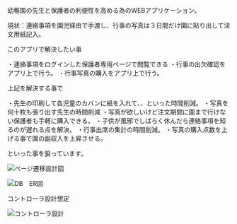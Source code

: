 幼稚園の先生と保護者の利便性を高める為のWEBアプリケーション。

現状：連絡事項を園児経由で手渡し、行事の写真は３日間だけ園に貼り出して注文用紙記入。

このアプリで解決したい事

・連絡事項をログインした保護者専用ページで閲覧できる
・行事の出欠確認をアプリ上で行う。
・行事写真の購入をアプリ上で行う。

上記を解決する事で

・先生の印刷して各児童のカバンに紙を入れて、、といった時間削減。
・写真を何十枚も張り出す先生の時間削減
・写真が欲しいけど注文期間に園まで行けない保護者も手軽に購入できる。
・子供が風邪でしばらく休んだら連絡事項を知るのが遅れる点を解決。
・行事出席の集計の時間削減。
・写真の購入点数を上げる事で園の副収入を上昇させる。

といった事を狙っています。

![ページ遷移設計図](https://user-images.githubusercontent.com/57930610/77220924-4379c700-6b88-11ea-805a-6c1f99f6ca38.jpg)

![DB　ER図](https://user-images.githubusercontent.com/57930610/77220991-ef231700-6b88-11ea-9dd1-424c8c540797.jpg)

コントローラ設計想定

![コントローラ設計](https://user-images.githubusercontent.com/57930610/77220997-f518f800-6b88-11ea-8011-d5988e7974c8.jpg)